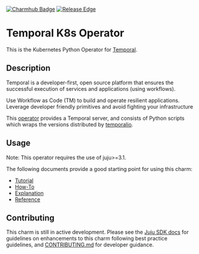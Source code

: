 [![Charmhub Badge](https://charmhub.io/temporal-k8s/badge.svg)](https://charmhub.io/temporal-k8s)
[![Release Edge](https://github.com/canonical/temporal-k8s-operator/actions/workflows/test_and_publish_charm.yaml/badge.svg)](https://github.com/canonical/temporal-k8s-operator/actions/workflows/test_and_publish_charm.yaml)

# Temporal K8s Operator

This is the Kubernetes Python Operator for [Temporal](https://temporal.io/).

## Description

Temporal is a developer-first, open source platform that ensures the successful
execution of services and applications (using workflows).

Use Workflow as Code (TM) to build and operate resilient applications. Leverage
developer friendly primitives and avoid fighting your infrastructure

This [operator](https://charmhub.io/temporal-k8s) provides a Temporal server,
and consists of Python scripts which wraps the versions distributed by
[temporalio](https://hub.docker.com/r/temporalio/server).

## Usage

Note: This operator requires the use of juju>=3.1.

The following documents provide a good starting point for using this charm:

- [Tutorial](./documentation/tutorial/01-introduction.md)
- [How-To](./documentation/how-to/)
- [Explanation](./documentation/explanation/)
- [Reference](https://charmhub.io/temporal-k8s/configure)

## Contributing

This charm is still in active development. Please see the
[Juju SDK docs](https://juju.is/docs/sdk) for guidelines on enhancements to this
charm following best practice guidelines, and
[CONTRIBUTING.md](./CONTRIBUTING.md) for developer guidance.
